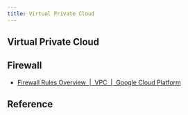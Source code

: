 ```yaml
---
title: Virtual Private Cloud
---
```


## Virtual Private Cloud


## Firewall
* [Firewall Rules Overview  |  VPC  |  Google Cloud Platform](https://cloud.google.com/vpc/docs/firewalls)



## Reference
